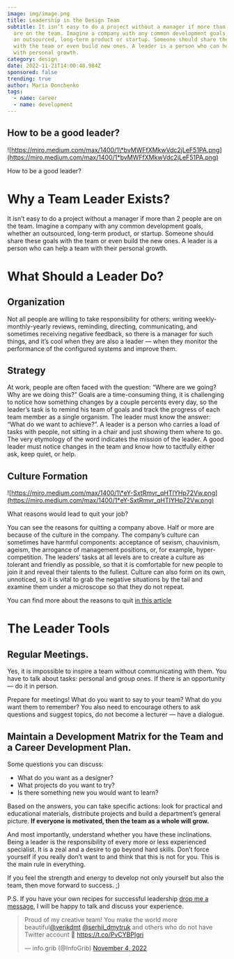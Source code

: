 ```yaml
---
image: img/image.png
title: Leadership in the Design Team
subtitle: It isn’t easy to do a project without a manager if more than 2 people
  are on the team. Imagine a company with any common development goals, whether
  an outsourced, long-term product or startup. Someone should share these goals
  with the team or even build new ones. A leader is a person who can help a team
  with personal growth.
category: design
date: 2022-11-21T14:00:48.984Z
sponsored: false
trending: true
author: Maria Donchenko
tags:
  - name: career
  - name: development
---
```

## How to be a good leader?

![https://miro.medium.com/max/1400/1\*bvMWFfXMkwVdc2jLeF51PA.png](https://miro.medium.com/max/1400/1*bvMWFfXMkwVdc2jLeF51PA.png)

How to be a good leader?

# **Why a Team Leader Exists?**

It isn’t easy to do a project without a manager if more than 2 people are on the team. Imagine a company with any common development goals, whether an outsourced, long-term product, or startup. Someone should share these goals with the team or even build the new ones. A leader is a person who can help a team with their personal growth.

# **What Should a Leader Do?**

## **Organization**

Not all people are willing to take responsibility for others: writing weekly-monthly-yearly reviews, reminding, directing, communicating, and sometimes receiving negative feedback, so there is a manager for such things, and it’s cool when they are also a leader — when they monitor the performance of the configured systems and improve them.

## **Strategy**

At work, people are often faced with the question: “Where are we going? Why are we doing this?” Goals are a time-consuming thing, it is challenging to notice how something changes by a couple percents every day, so the leader’s task is to remind his team of goals and track the progress of each team member as a single organism. The leader must know the answer: “What do we want to achieve?”. A leader is a person who carries a load of tasks with people, not sitting in a chair and just showing them where to go. The very etymology of the word indicates the mission of the leader. A good leader must notice changes in the team and know how to tactfully either ask, keep quiet, or help.

## **Culture Formation**

![https://miro.medium.com/max/1400/1\*eY-SxtRmvr_qHTIYHp72Vw.png](https://miro.medium.com/max/1400/1*eY-SxtRmvr_qHTIYHp72Vw.png)

What reasons would lead to quit your job?

You can see the reasons for quitting a company above. Half or more are because of the culture in the company. The company’s culture can sometimes have harmful components: acceptance of sexism, chauvinism, ageism, the arrogance of management positions, or, for example, hyper-competition. The leaders’ tasks at all levels are to create a culture as tolerant and friendly as possible, so that it is comfortable for new people to join it and reveal their talents to the fullest. Culture can also form on its own, unnoticed, so it is vital to grab the negative situations by the tail and examine them under a microscope so that they do not repeat.

You can find more about the reasons to quit [in this article](https://medium.com/@checkli/why-employees-quit-20-stats-employers-need-to-know-b921c253f767)

# **The Leader Tools**

## **Regular Meetings.**

Yes, it is impossible to inspire a team without communicating with them. You have to talk about tasks: personal and group ones. If there is an opportunity — do it in person.

Prepare for meetings! What do you want to say to your team? What do you want them to remember? You also need to encourage others to ask questions and suggest topics, do not become a lecturer — have a dialogue.

## **Maintain a Development Matrix for the Team and a Career Development Plan.**

Some questions you can discuss:

* What do you want as a designer?
* What projects do you want to try?
* Is there something new you would want to learn?

Based on the answers, you can take specific actions: look for practical and educational materials, distribute projects and build a department’s general picture. **If everyone is motivated, then the team as a whole will grow.**

And most importantly, understand whether you have these inclinations. Being a leader is the responsibility of every more or less experienced specialist. It is a zeal and a desire to go beyond hard skills. Don’t force yourself if you really don’t want to and think that this is not for you. This is the main rule in everything.

If you feel the strength and energy to develop not only yourself but also the team, then move forward to success. ;)

P.S. If you have your own recipes for successful leadership [drop me a message](<>), I will be happy to talk and discuss your experience.





<blockquote class="twitter-tweet"><p lang="en" dir="ltr">Proud of my creative team! You make the world more beautiful<a href="https://twitter.com/verikdmt?ref_src=twsrc%5Etfw">@verikdmt</a> <a href="https://twitter.com/serhii_dmytruk?ref_src=twsrc%5Etfw">@serhii_dmytruk</a> and others who do not have Twitter account 🙂 <a href="https://t.co/PvCYBPIgri">https://t.co/PvCYBPIgri</a></p>&mdash; info.grib (@InfoGrib) <a href="https://twitter.com/InfoGrib/status/1588635142536720385?ref_src=twsrc%5Etfw">November 4, 2022</a></blockquote> <script async src="https://platform.twitter.com/widgets.js" charset="utf-8"></script>